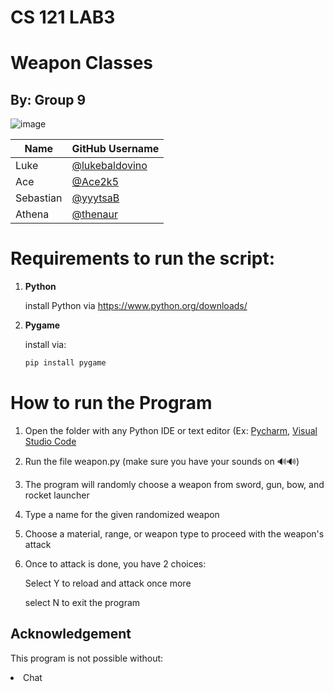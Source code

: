 # CS 121 LAB3
# Weapon Classes
## By: Group 9 
![image](https://github.com/user-attachments/assets/5cb62dd9-1de9-4c3b-9974-e3e07c89ebde)

| Name      | GitHub Username |
|-----------|-----------------|
| Luke      | [@lukebaldovino](https://github.com/lukebaldovino) |
| Ace       | [@Ace2k5](https://github.com/Ace2k5) |
| Sebastian | [@yyytsaB](https://github.com/yyytsaB) |
| Athena    | [@thenaur](https://github.com/thenaur) |

# Requirements to run the script:

1. **Python**

    install Python via https://www.python.org/downloads/


2. **Pygame**


    install via: 


    ```bash
    pip install pygame
    ```
# How to run the Program

1. Open the folder with any Python IDE or text editor (Ex: [Pycharm](https://www.jetbrains.com/pycharm/), [Visual Studio Code](https://code.visualstudio.com/)

2. Run the file weapon.py (make sure you have your sounds on 🔊🔊)

3. The program will randomly choose a weapon from sword, gun, bow, and rocket launcher
    
4. Type a name for the given randomized weapon
5. Choose a material, range, or weapon type to proceed with the weapon's attack
6. Once to attack is done, you have 2 choices:
    
    Select Y to reload and attack once more
    
    select N to exit the program


## Acknowledgement
This program is not possible without:
<li> Chat


